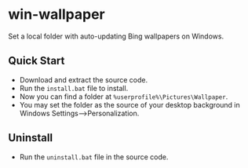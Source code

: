 # win-wallpaper
Set a local folder with auto-updating Bing wallpapers on Windows.

## Quick Start

 - Download and extract the source code.
 - Run the `install.bat` file to install.
 - Now you can find a folder at `%userprofile%\Pictures\Wallpaper`.
 - You may set the folder as the source of your desktop background in Windows Settings-->Personalization.

## Uninstall
 - Run the `uninstall.bat` file in the source code.